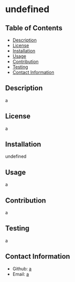 # undefined
  ## Table of Contents
  - [Description](#description)
  - [License](#license)
  - [Installation](#installation)
  - [Usage](#usage)
  - [Contribution](#contribution)
  - [Testing](#testing)
  - [Contact Information](#contact-information)

  ## Description
  a
  ## License
  a
  ## Installation
  undefined
  ## Usage
  a
  ## Contribution
  a
  ## Testing
  a
  ## Contact Information
  - Github: [a](https://github.com/undefined)
  - Email: [a]()
